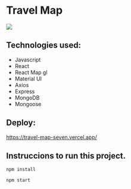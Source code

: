 # Travel Map

<p align="left">
  <img src="https://german-garcia-portfolio.vercel.app/static/media/TravelMap.9af70a63.png" />
</p>

## Technologies used:

- Javascript
- React
- React Map gl
- Material UI
- Axios
- Express
- MongoDB
- Mongoose

## Deploy:

https://travel-map-seven.vercel.app/

## Instruccions to run this project.

```javascript
npm install
```

```javascript
npm start
```
